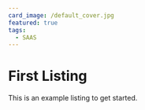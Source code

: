 ```yaml
---
card_image: /default_cover.jpg
featured: true
tags:
  - SAAS
---
```


# First Listing

This is an example listing to get started.
